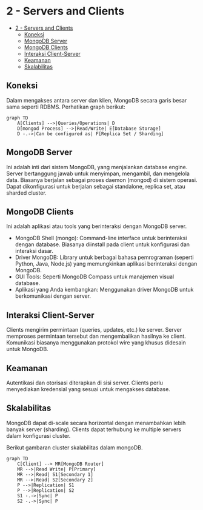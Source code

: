 # 2 - Servers and Clients

- [2 - Servers and Clients](#2---servers-and-clients)
  - [Koneksi](#koneksi)
  - [MongoDB Server](#mongodb-server)
  - [MongoDB Clients](#mongodb-clients)
  - [Interaksi Client-Server](#interaksi-client-server)
  - [Keamanan](#keamanan)
  - [Skalabilitas](#skalabilitas)

## Koneksi

Dalam mengakses antara server dan klien, MongoDB secara garis besar sama seperti RDBMS. Perhatikan graph berikut:

```mermaid
graph TD
    A[Clients] -->|Queries/Operations| D
    D[mongod Process] -->|Read/Write| E[Database Storage]
    D -.->|Can be configured as| F[Replica Set / Sharding]
```

## MongoDB Server

Ini adalah inti dari sistem MongoDB, yang menjalankan database engine. Server bertanggung jawab untuk menyimpan, mengambil, dan mengelola data. Biasanya berjalan sebagai proses daemon (mongod) di sistem operasi. Dapat dikonfigurasi untuk berjalan sebagai standalone, replica set, atau sharded cluster.

## MongoDB Clients

Ini adalah aplikasi atau tools yang berinteraksi dengan MongoDB server.

- MongoDB Shell (mongo): Command-line interface untuk berinteraksi dengan database. Biasanya diinstall pada client untuk konfigurasi dan interaksi dasar.
- Driver MongoDB: Library untuk berbagai bahasa pemrograman (seperti Python, Java, Node.js) yang memungkinkan aplikasi berinteraksi dengan MongoDB.
- GUI Tools: Seperti MongoDB Compass untuk manajemen visual database.
- Aplikasi yang Anda kembangkan: Menggunakan driver MongoDB untuk berkomunikasi dengan server.

## Interaksi Client-Server

Clients mengirim permintaan (queries, updates, etc.) ke server. Server memproses permintaan tersebut dan mengembalikan hasilnya ke client. Komunikasi biasanya menggunakan protokol wire yang khusus didesain untuk MongoDB.

## Keamanan

Autentikasi dan otorisasi diterapkan di sisi server.
Clients perlu menyediakan kredensial yang sesuai untuk mengakses database.

## Skalabilitas

MongoDB dapat di-scale secara horizontal dengan menambahkan lebih banyak server (sharding). Clients dapat terhubung ke multiple servers dalam konfigurasi cluster.

Berikut gambaran cluster skalabilitas dalam mongoDB.

```mermaid
graph TD
    C[Client] --> MR[MongoDB Router]
    MR -->|Read Write| P[Primary]
    MR -->|Read| S1[Secondary 1]
    MR -->|Read| S2[Secondary 2]
    P -->|Replication| S1
    P -->|Replication| S2
    S1 -.->|Sync| P
    S2 -.->|Sync| P
```
